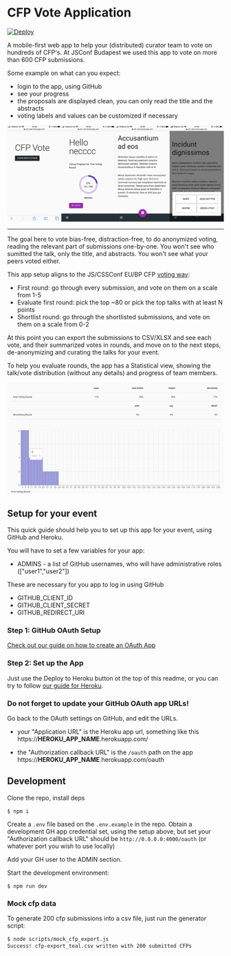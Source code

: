 # CFP Vote Application

[![Deploy](https://www.herokucdn.com/deploy/button.svg)](https://heroku.com/deploy?template=https://github.com/JSConfBp/cfp-vote#release)

A mobile-first web app to help your (distributed) curator team to vote on hundreds of CFP's. At JSConf Budapest we used this app to vote on more than 600 CFP submissions.

Some example on what can you expect: 
* login to the app, using GitHub
* see your progress
* the proposals are displayed clean, you can only read the title and the abstracts
* voting labels and values can be customized if necessary

![Screenshots of the mobile view of the app](https://raw.githubusercontent.com/JSConfBp/cfp-vote/master/docs/app-example.jpg)

---

The goal here to vote bias-free, distraction-free, to do anonymized voting, reading the relevant part of submissions one-by-one. You won't see who sumitted the talk, only the title, and abstracts. You won't see what your peers voted either.

This app setup aligns to the JS/CSSConf EU/BP CFP [voting way](https://blog.cssconf.eu/2015/08/15/a-talk-selection-process-explained/):
* First round: go through every submission, and vote on them on a scale from 1-5
* Evaluate first round: pick the top ~80 or pick the top talks with at least N points
* Shortlist round: go through the shortlisted submissions, and vote on them on a scale from 0-2

At this point you can export the submissions to CSV/XLSX and see each vote, and their summarized votes in rounds, and move on to the next steps, de-anonymizing and curating the talks for your event.

To help you evaluate rounds, the app has a Statistical view, showing the talk/vote distribution (without any details) and progress of team members.

![Screenshot of the statistics page](https://raw.githubusercontent.com/JSConfBp/cfp-vote/master/docs/stats-example.png)


## Setup for your event

This quick guide should help you to set up this app for your event, using GitHub and Heroku.

You will have to set a few variables for your app:
* ADMINS - a list of GitHub usernames, who will have administrative roles (["user1","user2"])

These are necessary for you app to log in using GitHub
* GITHUB_CLIENT_ID
* GITHUB_CLIENT_SECRET
* GITHUB_REDIRECT_URI

### Step 1: GitHub OAuth Setup

[Check out our guide on how to create an OAuth App](https://github.com/JSConfBp/cfp-vote/wiki/GitHub-OAuth-Setup)

### Step 2: Set up the App

Just use the Deploy to Heroku button ot the top of this readme, or you can try to follow [our guide for Heroku](https://github.com/JSConfBp/cfp-vote/wiki/Set-up-the-App).

### Do not forget to update your GitHub OAuth app URLs!

Go back to the OAuth settings on GitHub, and edit the URLs.

* your "Application URL" is the Heroku app url, something like this  
https://__HEROKU_APP_NAME__.herokuapp.com/

* the "Authorization callback URL" is the `/oauth` path on the app  
https://__HEROKU_APP_NAME__.herokuapp.com/oauth


## Development

Clone the repo, install deps

```
$ npm i 
```

Create a `.env` file based on the `.env.example` in the repo. Obtain a development GH app credential set, using the setup above, but set your "Authorization callback URL" should be `http://0.0.0.0:4000/oauth` (or whatever port you wish to use locally)

Add your GH user to the ADMIN section.

Start the development environment:

```
$ npm run dev
```

### Mock cfp data

To generate 200 cfp submissions into a csv file, just run the generator script:

```
$ node scripts/mock_cfp_export.js
Success! cfp-export_teal.csv written with 200 submitted CFPs
```
